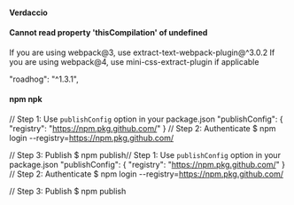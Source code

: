 #### Verdaccio


#### Cannot read property 'thisCompilation' of undefined 
If you are using webpack@3, use extract-text-webpack-plugin@^3.0.2
If you are using webpack@4, use mini-css-extract-plugin if applicable

"roadhog": "^1.3.1",


#### npm npk
// Step 1: Use `publishConfig` option in your package.json
"publishConfig": { "registry": "https://npm.pkg.github.com/" }
// Step 2: Authenticate
$ npm login --registry=https://npm.pkg.github.com/

// Step 3: Publish
$ npm publish// Step 1: Use `publishConfig` option in your package.json
"publishConfig": { "registry": "https://npm.pkg.github.com/" }
// Step 2: Authenticate
$ npm login --registry=https://npm.pkg.github.com/

// Step 3: Publish
$ npm publish